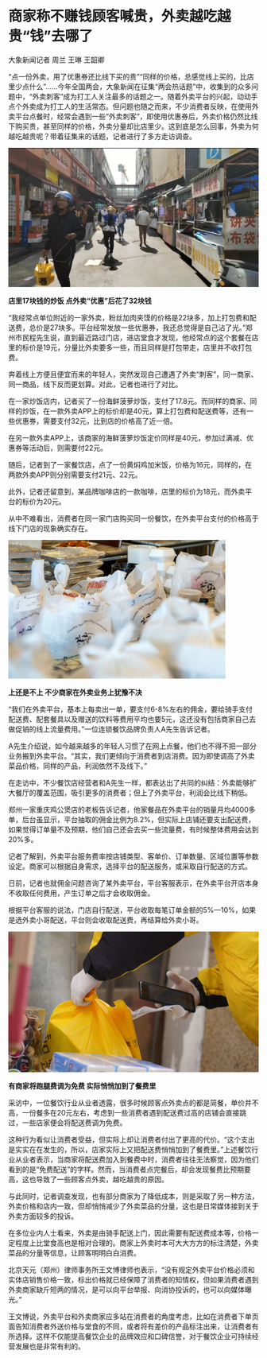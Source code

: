 # 商家称不赚钱顾客喊贵，外卖越吃越贵“钱”去哪了

大象新闻记者 周兰 王琳 王韶卿

“点一份外卖，用了优惠券还比线下买的贵”“同样的价格，总感觉线上买的，比店里少点什么”……今年全国两会，大象新闻在征集“两会热话题”中，收集到的众多问题中，“外卖刺客”成为打工人关注最多的话题之一。随着外卖平台的兴起，动动手点个外卖成为打工人的生活常态。但问题也随之而来，不少消费者反映，在使用外卖平台点餐时，经常会遇到一些“外卖刺客”，即使用优惠券后，外卖价格仍然比线下购买贵，甚至同样的价格，外卖分量却比店里少。这到底是怎么回事，外卖为何越吃越贵呢？带着征集来的话题，记者进行了多方走访调查。

![a8a4e7941d0348c4820701b7d4739822.jpg](https://raw.githubusercontent.com/qqhsx/qqnews_image/main/2024/03/09/商家称不赚钱顾客喊贵，外卖越吃越贵“钱”去哪了/a8a4e7941d0348c4820701b7d4739822.jpg)

**店里17块钱的炒饭 点外卖“优惠”后花了32块钱**

“我经常点单位附近的一家外卖，粉丝加肉夹馍的价格是22块多，加上打包费和配送费，总价是27块多。平台经常发放一些优惠券，我还总觉得是自己沾了光。”郑州市民程先生说，直到最近路过门店，进店堂食才发现，他经常点的这个套餐在店里的标价是19元，分量比外卖要多一些，而且同样是打包带走，店里并不收打包费。

奔着线上方便且便宜而来的年轻人，突然发现自己遭遇了外卖“刺客”，同一商家、同一商品，线下反而更划算。对此，记者也进行了对比。

在一家炒饭店内，记者买了一份海鲜菠萝炒饭，支付了17.8元。而同样的商家、同样的炒饭，在一款外卖APP上的标价却是40元，算上打包费和配送费等，还有一些优惠券，需要支付32元，比到店的价格高了近一倍。

在另一款外卖APP上，该商家的海鲜菠萝炒饭定价同样是40元，参加过满减、优惠券等活动后，则需要付22元。

随后，记者到了一家餐饮店，点了一份黄焖鸡加米饭，价格为16元，同样的，在两款外卖APP则分别需要支付21元、22元。

此外，记者还留意到，某品牌咖啡店的一款咖啡，店里的标价为18元，而外卖平台的标价为20元。

从中不难看出，消费者在同一家门店购买同一份餐饮，在外卖平台支付的价格高于线下门店的现象确实存在。

![64683991e81ba7e7f75900662ed41518.jpg](https://raw.githubusercontent.com/qqhsx/qqnews_image/main/2024/03/09/商家称不赚钱顾客喊贵，外卖越吃越贵“钱”去哪了/64683991e81ba7e7f75900662ed41518.jpg)

**上还是不上 不少商家在外卖业务上犹豫不决**

“我们在外卖平台，基本上每卖出一单，要支付6-8%左右的佣金，要给骑手支付配送费、配套餐具以及赠送的饮料等费用平均也要5元，这还没有包括商家自己去做促销的线上流量费用。”一位连锁餐饮品牌负责人A先生告诉记者。

A先生介绍说，如今越来越多的年轻人习惯了在网上点餐，他们也不得不把一部分业务搬到外卖平台。“其实，我们更倾向于消费者到店消费。因为即使调高了外卖菜品价格，同样的产品，利润依然不及线下。”

在走访中，不少餐饮店经营者和A先生一样，都表达出了共同的纠结：外卖能够扩大餐厅的覆盖范围，吸引更多的消费者；但上了外卖平台，利润会比线下稍低。

郑州一家重庆鸡公煲店的老板告诉记者，他家餐品在外卖平台的销量月均4000多单，后台虽显示，平台抽取的佣金比例为8.2%，但实际上店铺还要支出配送费，如果觉得订单量不及预期，他们自己还会去买一些流量费，有时候整体费用会达到20%多。

记者了解到，外卖平台服务费率按店铺类型、客单价、订单数量、区域位置等参数设定。商家可以根据自身需求，选择平台的配送服务，或采取自行配送的方式。

日前，记者也就佣金问题咨询了某外卖平台，平台客服表示，在外卖平台开店本身不收取任何费用，产生订单之后才会收取佣金。

根据平台客服的说法，门店自行配送，平台收取每笔订单金额的5%—10%，如果是选外卖小哥配送，平台则会收取配送费，再结算给外卖小哥。

![024aa231dd255e5f4ad3b8f9e787a4c9.jpg](https://raw.githubusercontent.com/qqhsx/qqnews_image/main/2024/03/09/商家称不赚钱顾客喊贵，外卖越吃越贵“钱”去哪了/024aa231dd255e5f4ad3b8f9e787a4c9.jpg)

**有商家将跑腿费调为免费 实际悄悄加到了餐费里**

采访中，一位餐饮行业从业者透露，很多时候顾客点外卖点的都是简餐，单价并不高，一份餐多在20元左右，考虑到一些消费者遇到配送费过高的店铺会直接跳过，一些店家便会将配送费调为免费。

这种行为看似让消费者受益，但实际上却让消费者付出了更高的代价。“这个支出是实实在在发生的，所以，店家实际上又把配送费悄悄加到了餐费里。”上述餐饮行业从业者表示，当商家将配送费加入到餐费中时，消费者往往无法察觉，因为他们看到的是“免费配送”的字样。然而，当消费者点完餐后，却会发现餐费比预期要高，这也导致了一些顾客点外卖，越吃越贵的原因。

与此同时，记者调查发现，也有部分商家为了降低成本，则是采取了另一种方法，外卖价格和店内一致，但却悄悄减少了外卖菜品的分量，这也是日常媒体接到关于外卖方面较多的投诉。

在多位业内人士看来，外卖是由骑手配送上门，因此需要有配送费成本等，价格一定程度上比堂食高也是相对合理的。商家上外卖时本可大大方方的标注清楚，外卖菜品的分量等信息，让顾客明明白白消费。

北京天元（郑州）律师事务所王文博律师也表示，“没有规定外卖平台价格必须和实体店销售价格一致，标出价格就已经保障了消费者的知情权，但如果消费者遇到外卖商家缺斤短两的情况，是可以向平台举报、向消协投诉的，也可以向媒体曝光。”

王文博说，外卖平台和外卖商家应多站在消费者的角度考虑，比如在消费者下单页面告知消费者外送价格与堂食的不同，或者将有差价的产品标注出来，让消费者有所选择。这样不仅能提高餐饮企业的品牌效应和口碑信誉，对于餐饮企业可持续经营发展也是非常有利的。

